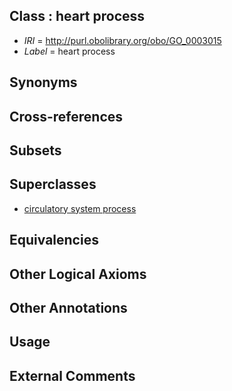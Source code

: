 
## Class : heart process

 * *IRI* = http://purl.obolibrary.org/obo/GO_0003015
 * *Label* = heart process

## Synonyms


## Cross-references


## Subsets


## Superclasses

 * [circulatory system process](../../GO/13/GO_0003013.md)

## Equivalencies


## Other Logical Axioms


## Other Annotations


## Usage


## External Comments

